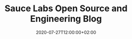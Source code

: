 ---
title: "Sauce Labs Open Source and Engineering Blog"
date: 2020-07-27T12:00:00+02:00
description: "Thoughts from the Sauce Labs Open Source and Engineering teams"
---